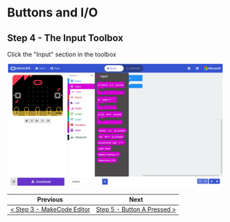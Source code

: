 # Buttons and I/O #

## Step 4 - The Input Toolbox ##

Click the "Input" section in the toolbox

<p align="center">
    <img src="images/4-input-toolbox.jpg" width="500px" >
</p>

| Previous | Next |
| -------- | ---- |
| [< Step 3 - MakeCode Editor](3-makecode-editor.md) | [Step 5 - Button A Pressed >](5-button-a-pressed.md) |